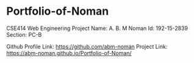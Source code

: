 # Portfolio-of-Noman
CSE414 Web Engineering Project
Name: A. B. M Noman
Id: 192-15-2839
Section: PC-B

Github Profile Link: https://github.com/abm-noman
Project Link: https://abm-noman.github.io/Portfolio-of-Noman/
